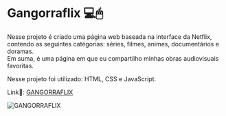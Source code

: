 # Gangorraflix 💻🖱

Nesse projeto é criado uma página web baseada na interface da Netflix, contendo as seguintes catégorias: séries, filmes, animes, documentários e doramas.<br>
Em suma, é uma página em que eu compartilho minhas obras audiovisuais favoritas.

Nesse projeto foi utilizado: HTML, CSS e JavaScript. 

Link🔗: [GANGORRAFLIX](https://gangorra.github.io/gangorraflix/)

![GANGORRAFLIX](https://media.discordapp.net/attachments/1091746940225593467/1091747263111495690/Captura_de_tela_de_2023-03-31_21-57-45.png?width=892&height=429)
